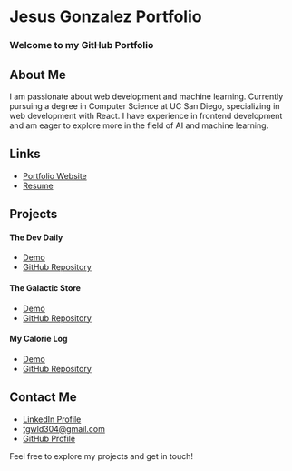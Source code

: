 # Jesus Gonzalez Portfolio

### Welcome to my GitHub Portfolio

## About Me
I am passionate about web development and machine learning. Currently pursuing a degree in Computer Science at UC San Diego, specializing in web development with React. I have experience in frontend development and am eager to explore more in the field of AI and machine learning.

## Links
- [Portfolio Website](https://jag039.github.io/JesusGonzalezPortfolio/)
- [Resume](JesusGonzalezResume.pdf)

## Projects

#### The Dev Daily
- [Demo](https://cse110-sp24-group9.github.io/CSE110-Project/source/pages/JournalApp.html)
- [GitHub Repository](https://github.com/cse110-sp24-group9/CSE110-Project)

#### The Galactic Store
- [Demo](https://my-ecommerce-eta.vercel.app/)
- [GitHub Repository](https://github.com/jag039/JesusGonzalezPortfolio/blob/main/my-ecommerce/README.md)

#### My Calorie Log
- [Demo](https://my-calorie-log.vercel.app/)
- [GitHub Repository](https://github.com/jag039/Calorie_Tracker_Project/blob/main/README.md)

## Contact Me
- [LinkedIn Profile](https://www.linkedin.com/in/jesus-gonzalez-j6)
- tgwld304@gmail.com
- [GitHub Profile](https://github.com/jag039/JesusGonzalezPortfolio/)
  
Feel free to explore my projects and get in touch!
